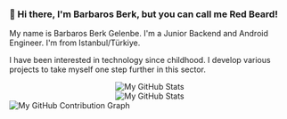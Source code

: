 ### 👋 Hi there, I'm Barbaros Berk, but you can call me Red Beard!
<p>My name is Barbaros Berk Gelenbe. I'm a Junior Backend and Android Engineer. I'm from Istanbul/Türkiye.</p>
<p>I have been interested in technology since childhood. I develop various projects to take myself one step further in this sector.</p>

<div align="center">
  <div style="display: flex; flex-direction: column;">
    <picture>
  <source media="(prefers-color-scheme: dark)" srcset="https://github-readme-stats.vercel.app/api?username=BarbarosBerk34&theme=blue-green&bg_color=0d1117&card_width=400">
  <img alt="My GitHub Stats" src="https://github-readme-stats.vercel.app/api?username=BarbarosBerk34&include_all_commits=false&count_private=true&show_icons=false&line_height=20&title_color=00000&icon_color=00000&text_color=00000&bg_color=ffff&card_width=400">
</picture>

<picture>
  <source media="(prefers-color-scheme: dark)" srcset="https://github-readme-stats.vercel.app/api/top-langs?username=BarbarosBerk34&show_icons=true&locale=en&layout=compact&theme=chartreuse-dark&bg_color=0d1117&card_width=300">
  <img alt="My GitHub Stats" src="https://github-readme-stats.vercel.app/api/top-langs?username=BarbarosBerk34&show_icons=true&locale=en&layout=compact&theme=chartreuse-light&card_width=300">
</picture>
  </div>
</div>


<picture>
  <source align="center" media="(prefers-color-scheme: dark)" srcset="https://activity-graph.herokuapp.com/graph?username=BarbarosBerk34&theme=react-dark">
  <img align="center" src="https://activity-graph.herokuapp.com/graph?username=BarbarosBerk34&theme=minimal" alt="My GitHub Contribution Graph"/>
</picture>

<!--
**BarbarosBerk34/BarbarosBerk34** is a ✨ _special_ ✨ repository because its `README.md` (this file) appears on your GitHub profile.

Here are some ideas to get you started:

- 🔭 I’m currently working on ...
- 🌱 I’m currently learning ...
- 👯 I’m looking to collaborate on ...
- 🤔 I’m looking for help with ...
- 💬 Ask me about ...
- 📫 How to reach me: ...
- 😄 Pronouns: ...
- ⚡ Fun fact: ...
-->
